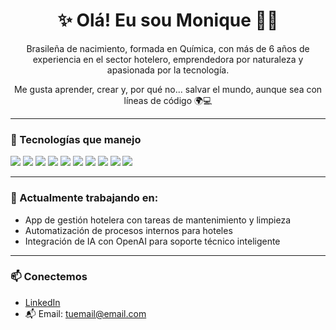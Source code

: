 <h1 align="center">✨ Olá! Eu sou Monique 👩‍💻</h1>

<p align="center">
Brasileña de nacimiento, formada en Química, con más de 6 años de experiencia en el sector hotelero, emprendedora por naturaleza y apasionada por la tecnología.
</p>

<p align="center">
Me gusta aprender, crear y, por qué no... salvar el mundo, aunque sea con líneas de código 🌍💻
</p>

---

### 🚀 Tecnologías que manejo

<p align="left">
  <img src="https://img.shields.io/badge/HTML5-E34F26?style=for-the-badge&logo=html5&logoColor=white"/>
  <img src="https://img.shields.io/badge/CSS3-1572B6?style=for-the-badge&logo=css3&logoColor=white"/>
  <img src="https://img.shields.io/badge/JavaScript-F7DF1E?style=for-the-badge&logo=javascript&logoColor=black"/>
  <img src="https://img.shields.io/badge/React-61DAFB?style=for-the-badge&logo=react&logoColor=black"/>
  <img src="https://img.shields.io/badge/Python-3776AB?style=for-the-badge&logo=python&logoColor=white"/>
  <img src="https://img.shields.io/badge/Flask-000000?style=for-the-badge&logo=flask&logoColor=white"/>
  <img src="https://img.shields.io/badge/SQLAlchemy-FCA121?style=for-the-badge&logo=sqlalchemy&logoColor=white"/>
  <img src="https://img.shields.io/badge/JWT-000000?style=for-the-badge&logo=jsonwebtokens&logoColor=white"/>
  <img src="https://img.shields.io/badge/Cloudinary-3448C5?style=for-the-badge&logo=cloudinary&logoColor=white"/>
  <img src="https://img.shields.io/badge/GitHub-181717?style=for-the-badge&logo=github&logoColor=white"/>
</p>

---

### 🌱 Actualmente trabajando en:

- App de gestión hotelera con tareas de mantenimiento y limpieza
- Automatización de procesos internos para hoteles
- Integración de IA con OpenAI para soporte técnico inteligente

---

### 📫 Conectemos

- [LinkedIn](https://www.linkedin.com/in/monique...)  
- 📬 Email: tuemail@email.com

